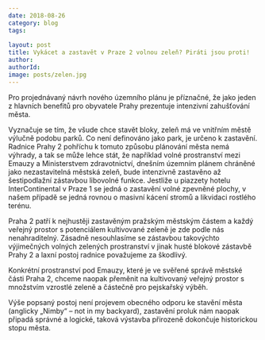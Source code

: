 ```yaml
---
date: 2018-08-26
category: blog
tags:
   
layout: post
title: Vykácet a zastavět v Praze 2 volnou zeleň? Piráti jsou proti!
author: 
authorId: 
image: posts/zelen.jpg
---
```


Pro projednávaný návrh nového územního plánu je příznačné, že jako jeden z hlavních benefitů pro obyvatele Prahy prezentuje intenzivní zahušťování města.

Vyznačuje se tím, že všude chce stavět bloky, zeleň má ve vnitřním městě výlučně podobu parků. Co není definováno jako park, je
určeno k zastavění. Radnice Prahy 2 pohříchu k tomuto způsobu plánování města nemá výhrady, a tak se může lehce stát, že například volné prostranství mezi Emauzy a Ministerstvem zdravotnictví, dnešním územním plánem chráněné jako nezastavitelná městská zeleň, bude intenzivně zastavěno až šestipodlažní zástavbou libovolné funkce.
Jestliže u piazzety hotelu InterContinental v Praze 1 se jedná o zastavění volné zpevněné plochy, v našem případě se jedná rovnou o masivní kácení stromů a likvidaci rostlého terénu.

Praha 2 patří k nejhustěji zastavěným pražským městským částem a každý veřejný prostor s potenciálem kultivované zeleně je zde podle nás
nenahraditelný. Zásadně nesouhlasíme se zástavbou takovýchto výjimečných volných zelených prostranství v jinak husté blokové zástavbě Prahy 2 a laxní postoj radnice považujeme za škodlivý.


Konkrétní prostranství pod Emauzy, které je ve svěřené správě městské části Praha 2, chceme naopak přeměnit na kultivovaný veřejný prostor
s množstvím vzrostlé zeleně a částečně pro pejskařský výběh.

Výše popsaný postoj není projevem obecného odporu ke stavění města (anglicky „Nimby“ – not in my backyard), zastavění proluk nám naopak připadá správné a logické, taková výstavba přirozeně dokončuje historickou stopu města.




